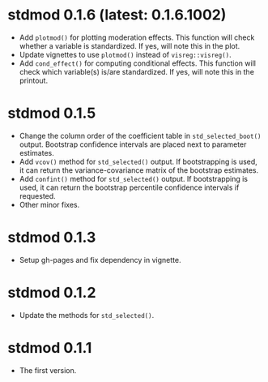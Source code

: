 # stdmod 0.1.6 (latest: 0.1.6.1002)

- Add `plotmod()` for plotting moderation effects. This function will check
  whether a variable is standardized. If yes, will note this in the plot.
- Update vignettes to use `plotmod()` instead of `visreg::visreg()`.
- Add `cond_effect()` for computing conditional effects. This function
  will check which variable(s) is/are standardized. If yes, will note
  this in the printout.


# stdmod 0.1.5

- Change the column order of the coefficient table
  in `std_selected_boot()` output. Bootstrap confidence
  intervals are placed next to parameter estimates.
- Add `vcov()` method for `std_selected()` output. If bootstrapping is used,
  it can return the variance-covariance matrix of the bootstrap estimates.
- Add `confint()` method for `std_selected()` output. If bootstrapping is used,
  it can return the bootstrap percentile confidence intervals if requested.
- Other minor fixes.

# stdmod 0.1.3

- Setup gh-pages and fix dependency in vignette.

# stdmod 0.1.2

- Update the methods for `std_selected()`.

# stdmod 0.1.1

- The first version.

